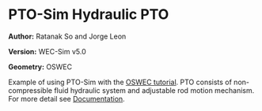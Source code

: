 # PTO-Sim Hydraulic PTO

**Author:**  	Ratanak So and Jorge Leon

**Version:** 	WEC-Sim v5.0

**Geometry:**	OSWEC

Example of using PTO-Sim with the [OSWEC tutorial](http://wec-sim.github.io/WEC-Sim/tutorials.html#oscillating-surge-wec-oswec).
PTO consists of non-compressible fluid hydraulic system and adjustable rod motion mechanism.
For more detail see [Documentation](http://wec-sim.github.io/WEC-Sim/features.html#tutotrial-oswec-with-pto-sim).